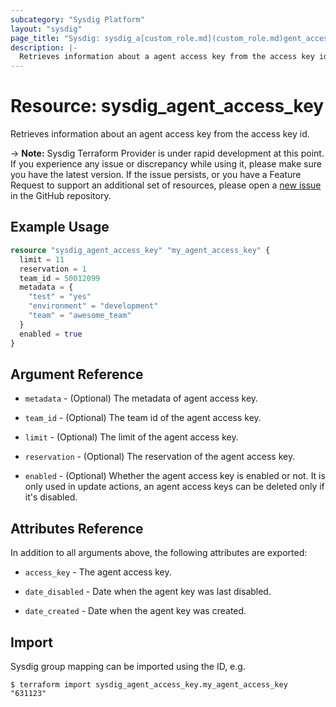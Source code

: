```yaml
---
subcategory: "Sysdig Platform"
layout: "sysdig"
page_title: "Sysdig: sysdig_a[custom_role.md](custom_role.md)gent_access_key"
description: |-
  Retrieves information about a agent access key from the access key id.
---
```


# Resource: sysdig_agent_access_key

Retrieves information about an agent access key from the access key id.

-> **Note:** Sysdig Terraform Provider is under rapid development at this point. If you experience any issue or discrepancy while using it, please make sure you have the latest version. If the issue persists, or you have a Feature Request to support an additional set of resources, please open a [new issue](https://github.com/sysdiglabs/terraform-provider-sysdig/issues/new) in the GitHub repository.

## Example Usage

```terraform
resource "sysdig_agent_access_key" "my_agent_access_key" {
  limit = 11
  reservation = 1
  team_id = 50012099
  metadata = {
    "test" = "yes"
    "environment" = "development"
    "team" = "awesome_team"
  }
  enabled = true
}
```

## Argument Reference

* `metadata` - (Optional) The metadata of agent access key.

* `team_id` - (Optional) The team id of the agent access key.

* `limit` - (Optional) The limit of the agent access key.

* `reservation` - (Optional) The reservation of the agent access key.

* `enabled` - (Optional) Whether the agent access key is enabled or not. It is only used in update actions, an agent access keys can be deleted only if it's disabled.

## Attributes Reference

In addition to all arguments above, the following attributes are exported:

* `access_key` - The agent access key.

* `date_disabled` - Date when the agent key was last disabled.

* `date_created` - Date when the agent key was created.

## Import

Sysdig group mapping can be imported using the ID, e.g.

```
$ terraform import sysdig_agent_access_key.my_agent_access_key "631123"
```
